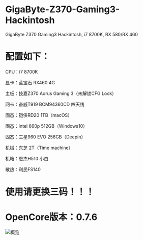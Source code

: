 # GigaByte-Z370-Gaming3-Hackintosh
GigaByte Z370 Gaming3 Hackintosh, i7 8700K, RX 580/RX 460

# 配置如下：

CPU：i7 8700K

显卡：蓝宝石 RX460 4G

主板：技嘉Z370 Aorus Gaming 3（未解锁CFG Lock）

网卡：奋威T919 BCM94360CD 四天线

固态：铠侠RD20 1TB（macOS）

固态：intel 660p 512GB（Windows10）

固态：三星960 EVO 256GB（Deepin）

机械：东芝 2T（Time machine）

机箱：恩杰H510 小白

散热：利民FS140

# 使用请更换三码！！！
# OpenCore版本：0.7.6

![概览](https://ww1.sinaimg.cn/large/a4f053ably1gwjdg58j04j20yk0li43v.jpg)
